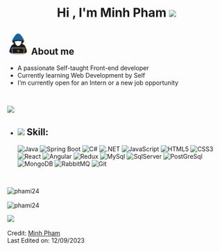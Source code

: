 <h1 align="center"><b>Hi , I'm Minh Pham </b><img src="https://media.giphy.com/media/hvRJCLFzcasrR4ia7z/giphy.gif" width="35"></h1>

## <picture><img src = "https://github.com/0xAbdulKhalid/0xAbdulKhalid/raw/main/assets/mdImages/about_me.gif" width = 50px></picture> **About me**

- A passionate Self-taught Front-end developer
- Currently learning Web Development by Self
- I’m currently open for an Intern or a new job opportunity

<br>

<img src="https://user-images.githubusercontent.com/73097560/115834477-dbab4500-a447-11eb-908a-139a6edaec5c.gif"><br>

<p align="center">

- ## <img src="https://media2.giphy.com/media/QssGEmpkyEOhBCb7e1/giphy.gif?cid=ecf05e47a0n3gi1bfqntqmob8g9aid1oyj2wr3ds3mg700bl&rid=giphy.gif" width ="25">  **Skill**:
  
    ![Java](https://img.shields.io/badge/Java-ED8B00?style=for-the-badge&logo=openjdk&logoColor=white)
    ![Spring Boot](https://img.shields.io/badge/Spring-6DB33F?style=for-the-badge&logo=spring&logoColor=white)
    ![C#](https://img.shields.io/badge/C%23-239120?style=for-the-badge&logo=c-sharp&logoColor=white)
    ![.NET](https://img.shields.io/badge/.NET-5C2D91?style=for-the-badge&logo=.net&logoColor=white)
    ![JavaScript](https://img.shields.io/badge/JavaScript%20-%23F7DF1E.svg?style=for-the-badge&logo=javascript&logoColor=black)
    ![HTML5](https://img.shields.io/badge/HTML5%20-%23E34F26.svg?style=for-the-badge&logo=html5&logoColor=white)
    ![CSS3](https://img.shields.io/badge/CSS%20-%231572B6.svg?style=for-the-badge&logo=css3&logoColor=white)\
    ![React](https://img.shields.io/badge/React-20232A?style=for-the-badge&logo=react&logoColor=61DAFB)
    ![Angular](https://img.shields.io/badge/Angular-DD0031?style=for-the-badge&logo=angular&logoColor=white)
    ![Redux](https://img.shields.io/badge/Redux-593D88?style=for-the-badge&logo=redux&logoColor=white)
    ![MySql](https://img.shields.io/badge/MySQL-005C84?style=for-the-badge&logo=mysql&logoColor=white)
    ![SqlServer](https://img.shields.io/badge/Microsoft%20SQL%20Server-CC2927?style=for-the-badge&logo=microsoft%20sql%20server&logoColor=white)
    ![PostGreSql](https://img.shields.io/badge/PostgreSQL-316192?style=for-the-badge&logo=postgresql&logoColor=white)
    ![MongoDB](https://img.shields.io/badge/MongoDB-4EA94B?style=for-the-badge&logo=mongodb&logoColor=white)
    ![RabbitMQ](https://img.shields.io/badge/rabbitmq-%23FF6600.svg?&style=for-the-badge&logo=rabbitmq&logoColor=white)
    ![Git](https://img.shields.io/badge/GIT-E44C30?style=for-the-badge&logo=git&logoColor=white)
  
 	
<br>


<p><img align="center" src="https://github-readme-stats.vercel.app/api/top-langs?username=phami24&show_icons=true&locale=en&layout=compact" alt="phami24" /></p>

<p><img align="center" src="https://github-readme-streak-stats.herokuapp.com/?user=phami24&" alt="phami24" /></p>

</p>


<img src="https://user-images.githubusercontent.com/73097560/115834477-dbab4500-a447-11eb-908a-139a6edaec5c.gif">

Credit: [Minh Pham](https://github.com/phami24)
<br>
Last Edited on: 12/09/2023
